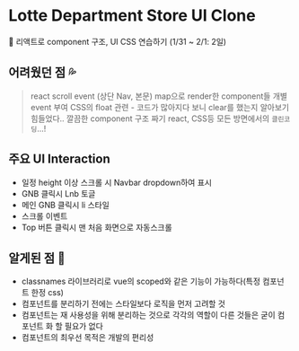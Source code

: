 # Lotte Department Store UI Clone

🎯 리액트로 component 구조, UI CSS 연습하기 (1/31 ~ 2/1: 2일)

## 어려웠던 점 💦
> react scroll event (상단 Nav, 본문)
map으로 render한 component들 개별 event 부여
CSS의 float 관련 - 코드가 많아지다 보니 clear를 했는지 알아보기 힘들었다..
깔끔한 component 구조 짜기
react, CSS등 모든 방면에서의 `클린코딩`...!

## 주요 UI Interaction
* 일정 height 이상 스크롤 시 Navbar dropdown하여 표시
* GNB 클릭시 Lnb 토글
* 메인 GNB 클릭시 li 스타일
* 스크롤 이벤트
* Top 버튼 클릭시 맨 처음 화면으로 자동스크롤

## 알게된 점 🛴
* classnames 라이브러리로 vue의 scoped와 같은 기능이 가능하다(특정 컴포넌트 한정 css)
* 컴포넌트를 분리하기 전에는 스타일보다 로직을 먼저 고려할 것
* 컴포넌트는 재 사용성을 위해 분리하는 것으로 각각의 역할이 다른 것들은 굳이 컴포넌트 화 할 필요가 없다
* 컴포넌트의 최우선 목적은 개발의 편리성